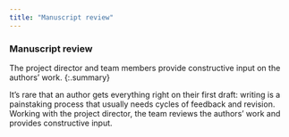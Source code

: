 ```yaml
---
title: "Manuscript review"
---
```


### Manuscript review

The project director and team members provide constructive input on the authors’ work.
{:.summary}

It’s rare that an author gets everything right on their first draft: writing is a painstaking process that usually needs cycles of feedback and revision. Working with the project director, the team reviews the authors’ work and provides constructive input.
